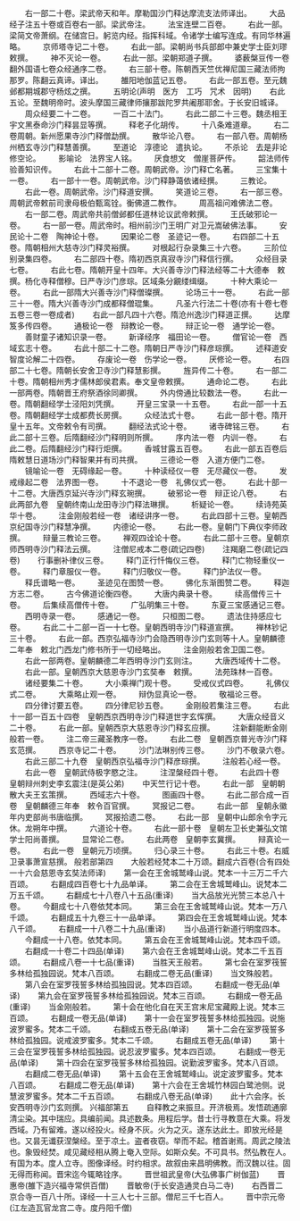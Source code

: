 <!-- { "loadSidebar": true } -->
　　右一部二十卷。梁武帝天和年。摩勒国沙门释达摩流支法师译出。
　　大品经子注五十卷或百卷右一部。梁武帝注。
　　法宝连壁二百卷。
　　右此一部。梁简文帝萧纲。在储宫日。躬览内经。指挥科域。令诸学士编写连成。有同华林遍略。
　　京师塔寺记二十卷。
　　右此一部。梁朝尚书兵部郎中兼史学士臣刘璆敕撰。
　　神不灭论一卷。
　　右此一部。梁朝郑道子撰。
　　婆薮槃豆传一卷　翻外国语七卷众经通序二卷。
　　右三部十卷。陈朝西天竺优禅尼国三藏法师拘那罗。陈翻云真谛。译出。
　　雒阳地伽蓝记五卷。
　　右此一部五卷。至元魏邺都期城郡守杨炫之撰。
　　五明论(声明　医方　工巧　咒术　因明)
　　右此五论。至魏明帝时。波头摩国三藏律师攘那跋陀罗共阇那耶舍。于长安旧城译。
　　周众经要二十二卷。
　　一百二十法门。
　　右此二部二十三卷。魏丞相王宇文黑泰命沙门释昙显等撰。
　　释老子化胡传。
　　十八条难道章。
　　右二卷周朝。新州愿果寺沙门释僧勐撰。
　　散华论八卷。
　　右一部八卷。周朝杨州栖玄寺沙门释慧善撰。
　　至道论　淳德论　遣执论。
　　不杀论　去是非论　修空论。
　　影喻论　法界宝人铭。
　　厌食想文　僧崖菩萨传。
　　韶法师传　验善知识传。
　　右此十二部十二卷。周朝武帝。沙门释亡名著。
　　三宝集十一卷。
　　右一部十一卷。周朝武帝。沙门释静蔼依诸经撰。
　　三教论。
　　右此一卷。周朝武帝。沙门释道安撰。
　　笑道论三卷。
　　右一部三卷。周朝武帝敕前司隶母极伯甄鸾铨。衡佛道二教作。
　　周高祖问难佛法二卷。
　　右一部二卷。周武帝共前僧邺都任道林论议武帝敕撰。
　　王氏破邪论一卷。
　　右一部一卷。周武帝时。相州前沙门王明广对卫元嵩破佛法事。
　　安民论十二卷　陶神论十卷。
　　因果论二卷　圣迹记一卷。
　　右四部二十五卷。隋朝相州大慈寺沙门释灵裕撰。
　　对根起行杂录集三十六卷。
　　三阶位别录集四卷。
　　右二部四十卷。隋初西京真寂寺沙门释信行撰。
　　众经目录七卷。
　　右此七卷。隋朝开皇十四年。大兴善寺沙门释法经等二十大德奉　敕撰。杨化寺释僧穆。日严寺沙门彦琮。区域条分覶缕缉缀。
　　十种大乘论一卷。
　　右此一部隋大兴善寺沙门释僧璨撰。
　　论场三十一卷。
　　右此一部三十一卷。隋大兴善寺沙门成都释僧琨集。
　　凡圣六行法二十卷(亦有十卷七卷五卷三卷一卷成者)
　　右此一部凡四十六卷。隋沧州逸沙门释道正撰。
　　达摩笈多传四卷。
　　通极论一卷　辩教论一卷。
　　辩正论一卷　通学论一卷。
　　善财童子诸知识录一卷。
　　新译经序　福田论一卷。
　　僧官论一卷　西域玄志十卷。
　　右此十部二十二卷。隋朝日严寺沙门释彦琮撰。
　　述释道安智度论解二十四卷。
　　存废论一卷　伤学论一卷。
　　厌修论一卷。
　　右四部二十七卷。隋朝长安舍卫寺沙门释慧影撰。
　　旌异传二十卷。
　　右一部二十卷。隋朝相州秀才儒林郎侯君素。奉文皇帝敕撰。
　　通命论二卷。
　　右此一部两卷。隋朝晋王府祭酒徐同卿撰。
　　外内傍通比较数法一卷。
　　右此一卷。隋朝翻经学士泾阳刘凭撰。
　　开皇三宝录一十五卷。
　　右此一部一十五卷。隋朝翻经学士成都费长房撰。
　　众经法式十卷。
　　右此一部十卷。隋开皇十五年。文帝敕令有司撰。
　　翻经法式论十卷。
　　诸寺碑铭三卷。
　　右此二部十三卷。后隋翻经沙门释明则所撰。
　　序内法一卷　内训一卷。
　　右此二卷。后隋翻经沙门释行炬撰。
　　香城甘露五百卷。
　　右此一部五百卷后隋敕慧日道场沙门释智果并有司共撰。
　　三德论一卷　入道方便门二卷。
　　镜喻论一卷　无碍缘起一卷。
　　十种读经仪一卷　无尽藏仪一卷。
　　发戒缘起二卷　法界图一卷。
　　十不退论一卷　礼佛仪式一卷。
　　右此十部一十二卷。大唐西京延兴寺沙门释玄琬撰。
　　破邪论一卷　辩正论八卷。
　　右此两部九卷　皇朝终南山龙田寺沙门释法琳撰。
　　析疑论一卷。
　　续诗苑英华十卷。
　　注金刚般若经一卷　诸经讲序一卷。
　　右此四部十三卷。皇朝西京纪国寺沙门释慧净撰。
　　内德论一卷。
　　右此一卷。皇朝门下典仪李师政撰。
　　辩量三教论三卷。
　　禅观四诠论十卷。
　　右此二部十三卷。皇朝京师西明寺沙门释法云撰。
　　注僧尼戒本二卷(疏记四卷)
　　注羯磨二卷(疏记四卷)
　　行事删补律仪三卷。
　　释门正行忏悔仪三卷。
　　释门亡物轻重仪一卷。
　　释门章服仪一卷。
　　释门归敬仪一卷。
　　释门护法仪一卷。
　　释氏谱略一卷。
　　圣迹见在图赞一卷。
　　佛化东渐图赞二卷。
　　释迦方志二卷。
　　古今佛道论衡四卷。
　　大唐内典录十卷。
　　续高僧传三十卷。
　　后集续高僧传十卷。
　　广弘明集三十卷。
　　东夏三宝感通记三卷。
　　西明寺录一卷。
　　感通记一卷。
　　只桓图二卷。
　　遗法住持感应七卷。
　　右此二十二部一百一十七卷。皇朝西明寺沙门释道宣撰。
　　禅林钞记三十卷。
　　右此一部。西京弘福寺沙门会隐西明寺沙门玄则等十人。皇朝麟德二年奉　敕北门西龙门修书所于一切经略出。
　　注金刚般若舍卫国二卷。
　　右此一部两卷。皇朝麟德二年西明寺沙门玄则注。
　　大唐西域传十二卷。
　　右此一部。皇朝西京大慈恩寺沙门玄奘奉　敕撰。
　　法苑珠林一百卷。
　　诸经要集二十卷。
　　大小乘禅门观十卷。
　　受戒仪式四卷。
　　礼佛仪式二卷。
　　大乘略止观一卷。
　　辩伪显真论一卷。
　　敬福论三卷。
　　四分律讨要五卷。
　　四分律尼钞五卷。
　　金刚般若集注三卷。
　　右此十一部一百五十四卷　皇朝西京西明寺沙门释道世字玄恽撰。
　　大唐众经音义二十卷。
　　右此一部。皇朝西京大慈恩寺沙门释玄应撰。
　　注新翻能断金刚般若一卷。
　　注二帝三藏圣教序一卷。
　　右此二卷　皇朝西京普光寺沙门释玄范撰。
　　西京寺记二十卷。
　　沙门法琳别传三卷。
　　沙门不敬录六卷。
　　右此三部二十九卷　皇朝西京弘福寺沙门释彦琮撰。
　　注般若心经一卷。
　　右此一卷　皇朝武侍极字愍之注。
　　注涅槃经四十卷。
　　右此四十卷　皇朝辩州刺史李玄震注(是英公弟)
　　中天竺行记十卷。
　　右此一部　皇朝朝散大夫王玄策撰。
　　西域志六十卷。
　　图画四十卷。
　　右此二部合成一百卷　皇朝麟德三年奉　敕令百官撰。
　　冥报记二卷。
　　右此一部　皇朝永徽年内吏部尚书唐临撰。
　　冥报拾遗二卷。
　　右此一部　皇朝中山郎余令字元休。龙朔年中撰。
　　六道论十卷。
　　右此一部十卷　皇朝左卫长史兼弘文馆学士阳尚善撰。
　　显常论二卷。
　　右此两卷　皇朝李玄冀撰。
　　辩真论一卷。
　　右此一卷　皇朝元万顷撰。
　　归心录三十卷。
　　右此三十卷。右威卫录事萧宣慈撰。
般若部第四
　　大般若经梵本二十万颂。翻成六百卷(合有四处一十六会慈恩寺玄奘法师译)
　　第一会在王舍城鹫峰山说。梵本一十三万二千六百颂。
　　右翻成四百卷七十九品单译。
　　第二会在王舍城鹫峰山。说梵本二万五千颂。
　　右翻成七十八卷八十五品(重译)
　　当大品放光光赞三本总八十卷。
　　今翻成七十八卷依梵本同。
　　第三会在王舍城鹫峰山说。梵本一万八千颂。
　　右翻成五十九卷三十一品单译。
　　第四会在王舍城鹫峰山说。梵本八千颂。
　　右翻成一十八卷二十九品(重译)
　　当小品道行新道行明度四本。
　　今翻成一十八卷。依梵本同。
　　第五会在王舍城鹫峰山说。梵本四千颂。
　　右翻成一十卷二十四品(单译)
　　第六会在王舍城鹫峰山说。梵本二千五百颂。
　　右翻成八卷一十七品(重译)
　　当胜天王般若。
　　第七会在室罗筏誓多林给孤独园说。梵本八百颂。
　　右翻成二卷无品(重译)
　　当文殊般若。
　　第八会在室罗筏誓多林给孤独园说。梵本四百颂。
　　右翻成一卷无品(单译)
　　第九会在室罗筏誓多林给孤独园说。梵本三百颂。
　　右翻成一卷无品(重译)
　　当金刚般若。
　　第十会在他化自在天王宫末尼宝藏殿上说。梵本三百颂。
　　右翻成一卷无品(单译)
　　第十一会在室罗筏誓多林给孤独园。说施波罗蜜多。梵本二千颂。
　　右翻成五卷无品(单译)
　　第十二会在室罗筏誓多林给孤独园。说戒波罗蜜多。梵本二千颂。
　　右翻成五卷无品(单译)
　　第十三会在室罗筏誓多林给孤独园。说忍波罗蜜多。梵本四百颂。
　　右翻成一卷无品(单译)
　　第十四会在室罗筏誓多林给孤独园。说勤波罗蜜多。梵本八百颂。
　　右翻成二卷无品(单译)
　　第十五会在王舍城鹫峰山。说定波罗蜜多。梵本八百颂。
　　右翻成二卷无品(单译)
　　第十六会在王舍城竹林园白鹭池侧。说慧波罗蜜多。梵本二千五百颂。
　　右翻成八卷无品(单译)
　　此十六会序。长安西明寺沙门玄则撰。
兴福部第五
　　自释教之来振旦。开济极焉。发悟疏通廓清尘染。其中瑞应。具编前闻。具述数条。用程后学。昔士行寻教意在大乘。将发西域。乃有留难。遂以经投火。经身不灰。火为之灭。遂东达此土。即放光经是也。又昙无谶获涅槃经。至于凉土。盗者夜窃。举而不起。稽首谢焉。周武之陵法也。象毁经焚。咸见藏经相从腾上奄入空际。如斯众矣。不可具书。然弘教在人。有国为本。度人立寺。图像译经。时约相求。故叙由来昌明佛教。而汉魏以往。固无得而称闻。晋宋迄今辄略铨序。
　　晋世祖武皇帝(大弘佛事广树伽蓝)
　　晋惠帝(雒下造兴福寺常供百僧)
　　晋敏帝(于长安造通灵白马二寺)
　　右西晋二京合寺一百八十所。译经一十三人七十三部。僧尼三千七百人。
　　晋中宗元帝(江左造瓦官龙宫二寺。度丹阳千僧)
